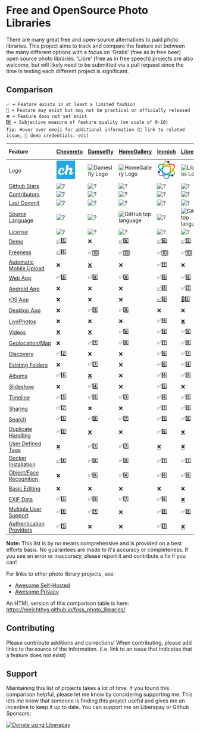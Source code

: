 # Free and OpenSource Photo Libraries

There are many great free and open-source alternatives to paid photo libraries. This project aims to track and compare the feature set between the many different options with a focus on 'Gratis' (free as in free beer) open source photo libraries. 'Libre' (free as in free speech) projects are also welcome, but will likely need to be submitted via a pull request since the time in testing each different project is significant.

## Comparison

```text
✅ = Feature exists in at least a limited fashion
🚧 = Feature may exist but may not be practical or officially released
❌ = Feature does not yet exist
#️⃣ = Subjective measure of feature quality (on scale of 0-10)
Tip: Hover over emoji for additional information (🔗 link to related issue, 🔑 demo credentials, etc)
```


| Feature                                                          | [Chevereto](https://github.com/chevereto/chevereto)                                                                                                         | [Damselfly](https://github.com/Webreaper/Damselfly)                                                                                                   | [HomeGallery](https://github.com/xemle/home-gallery)                                                                                                         | [Immich](https://github.com/immich-app/immich)                                                                                                                           | [Librephotos](https://github.com/LibrePhotos/librephotos)                                                                                       | [Lychee](https://github.com/LycheeOrg/Lychee)                                                                                                     | [Nextcloud Photos](https://github.com/nextcloud/photos/)                                                                                                               | [Nextcloud Memories](https://github.com/pulsejet/memories)                                                                                                              | [Photonix](https://github.com/photonixapp/photonix)                                                                                       | [Photofield](https://github.com/SmilyOrg/photofield)                                                                                                    | [PiGallery2](https://github.com/bpatrik/pigallery2)                                                                                      | [Photoprism](https://github.com/photoprism/photoprism)                                                                                                  | [Photoview](https://github.com/photoview/photoview)                                                                                       | [Piwigo](https://github.com/Piwigo/Piwigo)                                                                                                                                               | [Snapcrescent](https://github.com/snapcrescent/snapcrescent)                                                                                                                                          |
| :----------------------------------------------------------------- | ------------------------------------------------------------------------------------------------------------------------------------------------------------- | :------------------------------------------------------------------------------------------------------------------------------------------------------ | -------------------------------------------------------------------------------------------------------------------------------------------------------------- | ---------------------------------------------------------------------------------------------------------------------------------------------------------------------------- | ------------------------------------------------------------------------------------------------------------------------------------------------- | --------------------------------------------------------------------------------------------------------------------------------------------------- | ------------------------------------------------------------------------------------------------------------------------------------------------------------------------ | ------------------------------------------------------------------------------------------------------------------------------------------------------------------------- | ------------------------------------------------------------------------------------------------------------------------------------------- | --------------------------------------------------------------------------------------------------------------------------------------------------------- | ------------------------------------------------------------------------------------------------------------------------------------------ | --------------------------------------------------------------------------------------------------------------------------------------------------------- | ------------------------------------------------------------------------------------------------------------------------------------------- | ------------------------------------------------------------------------------------------------------------------------------------------------------------------------------------------ | ------------------------------------------------------------------------------------------------------------------------------------------------------------------------------------------------------- |
| Logo                                                             | <img src="https://raw.githubusercontent.com/chevereto/chevereto/4.0/content/images/system/default/favicon.png" style="width: 50px"  alt="Chevreto  Logo"/> | <img src="https://raw.githubusercontent.com/Webreaper/Damselfly/master/docs/cropped-Damselfly-Logo.webp" style="width: 50px"  alt="Dameslfly  Logo"/> | <img src="https://raw.githubusercontent.com/xemle/home-gallery/master/packages/webapp/src/public/logo512.png" style="width: 50px"  alt="HomeGallery  Logo"/> | <img src="https://raw.githubusercontent.com/immich-app/immich/main/mobile/android/app/src/main/res/mipmap-xxhdpi/ic_launcher.png" style="width: 50px"  alt="Immich Logo"/> | <img src="https://raw.githubusercontent.com/LibrePhotos/librephotos/dev/screenshots/lp-white.png" style="width: 50px"  alt="Librephotos Logo"/> | <img src="https://raw.githubusercontent.com/LycheeOrg/LycheeOrg.github.io/master/assets/images/logo.png" style="width: 50px"  alt="Lychee Logo"/> | <img src="https://raw.githubusercontent.com/nextcloud/android/master/app/src/main/res/mipmap-xxhdpi/ic_launcher.png" style="width: 50px"  alt="NextcloudPhotos Logo"/> | <img src="https://raw.githubusercontent.com/pulsejet/memories/master/android/app/src/main/res/mipmap-xxhdpi/ic_launcher.png" style="width: 50px"  alt="Memories Logo"/> | <img src="https://raw.githubusercontent.com/photonixapp/photonix/master/ui/public/favicon.png" style="width: 50px"  alt="Photonix Logo"/> | <img src="https://raw.githubusercontent.com/SmilyOrg/photofield/main/ui/public/android-chrome-512x512.png" style="width: 50px"  alt="Photofield Logo"/> | <img src="https://raw.githubusercontent.com/bpatrik/pigallery2/master/docs/assets/icon.png" style="width: 50px"  alt="PiGallery2 Logo"/> | <img src="https://raw.githubusercontent.com/photoprism/photoprism/develop/assets/static/icons/app/512.png" style="width: 50px"  alt="Photoprism Logo"/> | <img src="https://raw.githubusercontent.com/photoview/photoview/master/ui/public/logo512.png" style="width: 50px"  alt="Photoview Logo"/> | <img src="https://raw.githubusercontent.com/Piwigo/Piwigo/d69bc8b88434cf065b63bac87a4adcc8143ddb21/themes/default/icon/piwigo.org-icon%201.svg" style="width: 50px"  alt="Piwigo Logo"/> | <img src="https://raw.githubusercontent.com/snapcrescent/snapcrescent/main/snapcrescent_mobile/android/app/src/main/res/mipmap-xxhdpi/ic_launcher.png" style="width: 50px"  alt="Snapcrescent Logo"/> |
| [Github Stars](features.md#github-stars)                         | ![?](https://img.shields.io/github/stars/chevereto/chevereto?label=%20)                                                                                     | ![?](https://img.shields.io/github/stars/Webreaper/Damselfly?label=%20)                                                                               | ![?](https://img.shields.io/github/stars/xemle/home-gallery?label=%20)                                                                                       | ![?](https://img.shields.io/github/stars/immich-app/immich?label=%20)                                                                                                    | ![?](https://img.shields.io/github/stars/LibrePhotos/librephotos?label=%20)                                                                     | ![?](https://img.shields.io/github/stars/LycheeOrg/Lychee?label=%20)                                                                              | ![?](https://img.shields.io/github/stars/nextcloud/photos?label=%20)                                                                                                   | ![?](https://img.shields.io/github/stars/pulsejet/memories?label=%20)                                                                                                   | ![?](https://img.shields.io/github/stars/photonixapp/photonix?label=%20)                                                                  | ![?](https://img.shields.io/github/stars/smilyorg/photofield?label=%20)                                                                                 | ![?](https://img.shields.io/github/stars/bpatrik/pigallery2?label=%20)                                                                   | ![?](https://img.shields.io/github/stars/photoprism/photoprism?label=%20)                                                                               | ![?](https://img.shields.io/github/stars/photoview/photoview?label=%20)                                                                   | ![?](https://img.shields.io/github/stars/Piwigo/Piwigo?label=%20)                                                                                                                        | ![?](https://img.shields.io/github/stars/snapcrescent/snapcrescent?label=%20)                                                                                                                         |
| [Contributors](features.md#contributors)                         | ![?](https://img.shields.io/github/contributors/chevereto/chevereto?label=%20)                                                                              | ![?](https://img.shields.io/github/contributors/webreaper/damselfly?label=%20)                                                                        | ![?](https://img.shields.io/github/contributors/xemle/home-gallery?label=%20)                                                                                | ![?](https://img.shields.io/github/contributors/immich-app/immich?label=%20)                                                                                             | ![?](https://img.shields.io/github/contributors/librephotos/librephotos?label=%20)                                                              | ![?](https://img.shields.io/github/contributors/lycheeorg/lychee?label=%20)                                                                       | ![?](https://img.shields.io/github/contributors/nextcloud/photos?label=%20)                                                                                            | ![?](https://img.shields.io/github/contributors/pulsejet/memories?label=%20)                                                                                            | ![?](https://img.shields.io/github/contributors/photonixapp/photonix?label=%20)                                                           | ![?](https://img.shields.io/github/contributors/smilyorg/photofield?label=%20)                                                                          | ![?](https://img.shields.io/github/contributors/bpatrik/pigallery2?label=%20)                                                            | ![?](https://img.shields.io/github/contributors/photoprism/photoprism?label=%20)                                                                        | ![?](https://img.shields.io/github/contributors/photoview/photoview?label=%20)                                                            | ![?](https://img.shields.io/github/contributors/Piwigo/Piwigo?label=%20)                                                                                                                 | ![?](https://img.shields.io/github/contributors/snapcrescent/snapcrescent?label=%20)                                                                                                                  |
| [Last Commit](features.md#last-commit)                           | ![?](https://img.shields.io/github/last-commit/chevereto/chevereto/4.0?label=%20)                                                                           | ![?](https://img.shields.io/github/last-commit/webreaper/damselfly/master?label=%20)                                                                  | ![?](https://img.shields.io/github/last-commit/xemle/home-gallery/master?label=%20)                                                                          | ![?](https://img.shields.io/github/last-commit/immich-app/immich/main?label=%20)                                                                                         | ![?](https://img.shields.io/github/last-commit/librephotos/librephotos/dev?label=%20)                                                           | ![?](https://img.shields.io/github/last-commit/lycheeorg/lychee/master?label=%20)                                                                 | ![?](https://img.shields.io/github/last-commit/nextcloud/photos/master?label=%20)                                                                                      | ![?](https://img.shields.io/github/last-commit/pulsejet/memories/master?label=%20)                                                                                      | ![?](https://img.shields.io/github/last-commit/photonixapp/photonix/master?label=%20)                                                     | ![?](https://img.shields.io/github/last-commit/smilyorg/photofield/main?label=%20)                                                                      | ![?](https://img.shields.io/github/last-commit/bpatrik/pigallery2/master?label=%20)                                                      | ![?](https://img.shields.io/github/last-commit/photoprism/photoprism/develop?label=%20)                                                                 | ![?](https://img.shields.io/github/last-commit/photoview/photoview/master?label=%20)                                                      | ![?](https://img.shields.io/github/last-commit/Piwigo/Piwigo/master?label=%20)                                                                                                           | ![?](https://img.shields.io/github/last-commit/snapcrescent/snapcrescent/main?label=%20)                                                                                                              |
| [Source Language](features.md#source-language)                   | ![?](https://img.shields.io/github/languages/top/chevereto/chevereto)                                                                                       | ![?](https://img.shields.io/github/languages/top/Webreaper/Damselfly)                                                                                 | ![GitHub top language](https://img.shields.io/github/languages/top/xemle/home-gallery)                                                                       | ![?](https://img.shields.io/github/languages/top/immich-app/immich)                                                                                                      | ![GitHub top language](https://img.shields.io/github/languages/top/librephotos/librephotos)                                                     | ![GitHub top language](https://img.shields.io/github/languages/top/lycheeorg/lychee)                                                              | ![GitHub top language](https://img.shields.io/github/languages/top/nextcloud/photos)                                                                                   | ![GitHub top language](https://img.shields.io/github/languages/top/pulsejet/memories)                                                                                   | ![GitHub top language](https://img.shields.io/github/languages/top/photonixapp/photonix)                                                  | ![GitHub top language](https://img.shields.io/github/languages/top/smilyorg/photofield)                                                                 | ![GitHub top language](https://img.shields.io/github/languages/top/bpatrik/pigallery2)                                                   | ![GitHub top language](https://img.shields.io/github/languages/top/photoprism/photoprism)                                                               | ![GitHub top language](https://img.shields.io/github/languages/top/photoview/photoview)                                                   | ![GitHub top language](https://img.shields.io/github/languages/top/piwigo/piwigo)                                                                                                        | ![GitHub top language](https://img.shields.io/github/languages/top/snapcrescent/snapcrescent)                                                                                                         |
| [License](features.md#license)                                   | ![?](https://img.shields.io/github/license/chevereto/chevereto?label=%20)                                                                                   | ![?](https://img.shields.io/github/license/Webreaper/Damselfly?label=%20)                                                                             | ![?](https://img.shields.io/github/license/xemle/home-gallery?label=%20)                                                                                     | ![?](https://img.shields.io/github/license/immich-app/immich?label=%20)                                                                                                  | ![?](https://img.shields.io/github/license/LibrePhotos/librephotos?label=%20)                                                                   | ![?](https://img.shields.io/github/license/LycheeOrg/Lychee?label=%20)                                                                            | ![?](https://img.shields.io/github/license/nextcloud/photos?label=%20)                                                                                                 | ![?](https://img.shields.io/github/license/pulsejet/memories?label=%20)                                                                                                 | ![?](https://img.shields.io/github/license/photonixapp/photonix?label=%20)                                                                | ![?](https://img.shields.io/github/license/smilyorg/photofield?label=%20)                                                                               | ![?](https://img.shields.io/github/license/bpatrik/pigallery2?label=%20)                                                                 | ![?](https://img.shields.io/static/v1?label=%20&message=GPL-3.0&color=orange)                                                                           | ![?](https://img.shields.io/github/license/photoview/photoview?label=%20)                                                                 | ![?](https://img.shields.io/github/license/Piwigo/Piwigo?label=%20)                                                                                                                      | ![?](https://img.shields.io/github/license/snapcrescent/snapcrescent?label=%20)                                                                                                                       |
| [Demo](features.md#demo)                                         | [✅5️⃣](https://demo.chevereto.com/)                                                                                                                       | ❌                                                                                                                                                    | [✅](https://demo.home-gallery.org/https://demo.photoprism.app/library/brow)6️⃣                                                                            | [✅](https://demo.immich.app/)6️⃣                                                                                                                                        | [✅](https://demo2.librephotos.com/ "User:demo Pass:demo1234")5️⃣                                                                             | [✅](https://lychee-demo.fly.dev/landing "User:admin Pass:admin")9️⃣                                                                            | [✅](https://nextcloud.com/instant-trial/)4️⃣                                                                                                                        | [✅](https://demo.memories.gallery/apps/memories/)8️⃣                                                                                                                 | [✅](https://demo.photonix.org/login)8️⃣                                                                                                | [✅](https://demo.photofield.dev/)6️⃣                                                                                                                 | [✅](https://pigallery2.onrender.com/)8️⃣                                                                                              | [✅](https://demo.photoprism.app/library/browse)9️⃣                                                                                                   | [✅](https://photos.qpqp.dk/ "User:demo Pass:demo")9️⃣                                                                                  | [✅](https://piwigo.org/demo)9️⃣                                                                                                                                                       | [✅](https://demo.snapcrescent.app)9️⃣                                                                                                                                                              |
| [Freeness](features.md#freeness)                                 | [✅5️⃣](https://rodolfoberrios.com/2022/12/01/chevereto-goes-free/)                                                                                       | ✅🔟                                                                                                                                                  | ✅🔟                                                                                                                                                         | ✅🔟                                                                                                                                                                       | ✅🔟                                                                                                                                            | ✅🔟                                                                                                                                              | ✅🔟                                                                                                                                                                   | ✅🔟                                                                                                                                                                    | ✅🔟                                                                                                                                      | ✅🔟                                                                                                                                                    | ✅🔟                                                                                                                                     | [🚧](https://photoprism.app/get)7️⃣                                                                                                                   | ✅🔟                                                                                                                                      | ✅🔟                                                                                                                                                                                     | ✅🔟                                                                                                                                                                                                  |
| [Automatic Mobile Upload](features.md#automatic-mobile-upload)   | ❌                                                                                                                                                          | [❌](https://github.com/Webreaper/Damselfly/issues/40)                                                                                                | ❌                                                                                                                                                           | ✅7️⃣                                                                                                                                                                    | ❌                                                                                                                                              | ❌                                                                                                                                                | ✅7️⃣                                                                                                                                                                | ✅7️⃣                                                                                                                                                                 | ❌                                                                                                                                        | ❌                                                                                                                                                      | ❌                                                                                                                                       | ✅6️⃣                                                                                                                                                 | [❌](https://github.com/photoview/photoview/issues/129)                                                                                   | ✅7️⃣                                                                                                                                                                                  | ✅7️⃣                                                                                                                                                                                               |
| [Web App](features.md#web-app)                                   | ✅8️⃣                                                                                                                                                     | ✅8️⃣                                                                                                                                               | ✅8️⃣                                                                                                                                                      | ✅8️⃣                                                                                                                                                                    | ✅8️⃣                                                                                                                                         | ✅8️⃣                                                                                                                                           | ✅7️⃣                                                                                                                                                                | ✅9️⃣                                                                                                                                                                 | ✅7️⃣                                                                                                                                   | ✅9️⃣                                                                                                                                                 | ✅7️⃣                                                                                                                                  | ✅7️⃣                                                                                                                                                 | ✅8️⃣                                                                                                                                   | ✅8️⃣                                                                                                                                                                                  | ✅7️⃣                                                                                                                                                                                               |
| [Android App](features.md#android-app)                           | ❌                                                                                                                                                          | ❌                                                                                                                                                    | ❌                                                                                                                                                           | [✅](https://github.com/immich-app/immich#step-4-run-mobile-app)8️⃣                                                                                                    | ✅[7️⃣](https://github.com/savvasdalkitsis/uhuruphotos-android)                                                                               | [❌](https://github.com/LycheeOrg/Lychee/issues/1013)                                                                                             | [✅](https://github.com/nextcloud/android)3️⃣                                                                                                                        | [✅](https://github.com/pulsejet/memories/issues/180)7️⃣                                                                                                              | ✅[4️⃣](https://github.com/photonixapp/photonix-mobile)                                                                                 | ❌                                                                                                                                                      | ❌                                                                                                                                       | [🚧](https://docs.photoprism.app/user-guide/pwa/)4️⃣                                                                                                  | [🚧](https://github.com/photoview/photoview/issues/701)3️⃣                                                                              | [✅](https://www.piwigo.org/mobile-applications)7️⃣                                                                                                                                    | [✅](https://github.com/snapcrescent/snapcrescent/releases)7️⃣                                                                                                                                      |
| [iOS App](features.md#ios-app)                                   | ❌                                                                                                                                                          | ❌                                                                                                                                                    | ❌                                                                                                                                                           | [✅](https://github.com/immich-app/immich#step-4-run-mobile-app)8️⃣                                                                                                    | [🚧](https://github.com/LibrePhotos/librephotos-mobile)3️⃣                                                                                    | [❌](https://github.com/LycheeOrg/Lychee/issues/1013)                                                                                             | [🚧](https://github.com/nextcloud/ios/ "Nextcloud Files App")3️⃣                                                                                                     | [🚧](https://github.com/nextcloud/ios/ "Nextcloud Files App")3️⃣                                                                                                      | ✅[4️⃣](https://github.com/photonixapp/photonix-mobile)                                                                                 | ❌                                                                                                                                                      | ❌                                                                                                                                       | [🚧](https://docs.photoprism.app/user-guide/pwa/)4️⃣                                                                                                  | [✅](https://apps.apple.com/dk/app/photoview-media-gallery/id1578380271)6️⃣                                                             | [✅](https://www.piwigo.org/mobile-applications)7️⃣                                                                                                                                    | ❌                                                                                                                                                                                                    |
| [Desktop App](features.md#desktop-app)                           | ❌                                                                                                                                                          | ✅9️⃣                                                                                                                                               | ✅8️⃣                                                                                                                                                      | ❌                                                                                                                                                                         | ❌                                                                                                                                              | ❌                                                                                                                                                | [🚧](https://github.com/nextcloud/desktop/ "File sync only")2️⃣                                                                                                      | [🚧](https://github.com/nextcloud/desktop/ "File sync only")2️⃣                                                                                                       | [❌](https://github.com/photonixapp/photonix/issues/61)                                                                                   | ❌                                                                                                                                                      | ❌                                                                                                                                       | ❌                                                                                                                                                      | ❌                                                                                                                                        | ❌                                                                                                                                                                                       | ❌                                                                                                                                                                                                    |
| [LivePhotos](features.md#livephotos)                             | ❌                                                                                                                                                          | ❌                                                                                                                                                    | ❌                                                                                                                                                           | ✅9️⃣                                                                                                                                                                    | [❌](https://github.com/LibrePhotos/librephotos/issues/287)                                                                                     | ✅[6️⃣](https://github.com/LycheeOrg/Lychee/issues/1283)                                                                                        | [✅️3️⃣](https://github.com/nextcloud/photos/issues/344)                                                                                                            | ✅8️⃣                                                                                                                                                                 | [❌](https://github.com/photonixapp/photonix/issues/250)                                                                                  | [❌](https://github.com/SmilyOrg/photofield/issues/52)                                                                                                  | ❌                                                                                                                                       | ✅7️⃣                                                                                                                                                 | [❌](https://github.com/photoview/photoview/issues/273)                                                                                   | [❌](https://github.com/Piwigo/Piwigo/issues/1677)                                                                                                                                       | ❌                                                                                                                                                                                                    |
| [Videos](features.md#videos)                                     | [❌](https://blog.chevereto.com/upcoming/video-support/)                                                                                                  | [❌](https://github.com/Webreaper/Damselfly/issues/82)                                                                                                | ✅6️⃣                                                                                                                                                      | ✅8️⃣                                                                                                                                                                    | ✅8️⃣                                                                                                                                         | ✅6️⃣                                                                                                                                           | ✅5️⃣                                                                                                                                                                | ✅7️⃣                                                                                                                                                                 | [❌](https://github.com/photonixapp/photonix/issues/295)                                                                                  | ✅6️⃣                                                                                                                                                 | ✅8️⃣                                                                                                                                  | ✅7️⃣                                                                                                                                                 | ✅7️⃣                                                                                                                                   | ✅4️⃣                                                                                                                                                                                  | ✅7️⃣                                                                                                                                                                                               |
| [Geolocation/Map](features.md#geolocation/map)                   | ❌                                                                                                                                                          | ✅7️⃣                                                                                                                                               | ✅8️⃣                                                                                                                                                      | ✅7️⃣                                                                                                                                                                    | ✅8️⃣                                                                                                                                         | [✅5️⃣](https://github.com/LycheeOrg/Lychee/issues/1051)                                                                                        | ✅6️⃣                                                                                                                                                                | ✅9️⃣                                                                                                                                                                 | ✅9️⃣                                                                                                                                   | ✅8️⃣                                                                                                                                                 | ✅8️⃣                                                                                                                                  | ✅6️⃣                                                                                                                                                 | ✅8️⃣                                                                                                                                   | ✅7️⃣                                                                                                                                                                                  | ❌                                                                                                                                                                                                    |
| [Discovery](features.md#discovery)                               | ✅2️⃣                                                                                                                                                     | ❌                                                                                                                                                    | ❌                                                                                                                                                           | ✅6️⃣                                                                                                                                                                    | ✅7️⃣                                                                                                                                         | ✅6️⃣                                                                                                                                           | ✅6️⃣                                                                                                                                                                | ✅7️⃣                                                                                                                                                                 | ❌                                                                                                                                        | ❌                                                                                                                                                      | ❌                                                                                                                                       | ✅6️⃣                                                                                                                                                 | ❌                                                                                                                                        | ✅1️⃣                                                                                                                                                                                  | ❌                                                                                                                                                                                                    |
| [Existing Folders](features.md#existing-folders)                 | ❌                                                                                                                                                          | ✅7️⃣                                                                                                                                               | ❌                                                                                                                                                           | ✅[6️⃣](https://immich.app/docs/features/libraries#external-libraries)                                                                                                   | ✅4️⃣                                                                                                                                         | [❌](https://github.com/LycheeOrg/Lychee/issues/1096)                                                                                             | ✅7️⃣                                                                                                                                                                | ✅9️⃣                                                                                                                                                                 | [❌](https://github.com/photonixapp/photonix/issues/411)                                                                                  | ✅[4️⃣](https://github.com/SmilyOrg/photofield/issues/45)                                                                                             | ✅5️⃣                                                                                                                                  | ✅9️⃣                                                                                                                                                 | ✅5️⃣                                                                                                                                   | [✅](https://github.com/Piwigo/Piwigo/issues/960)7️⃣                                                                                                                                   | ❌                                                                                                                                                                                                    |
| [Albums](features.md#albums)                                     | ✅8️⃣                                                                                                                                                     | [❌](https://github.com/Webreaper/Damselfly/issues/238)                                                                                               | ❌                                                                                                                                                           | ✅8️⃣                                                                                                                                                                    | ✅9️⃣                                                                                                                                         | ✅8️⃣                                                                                                                                           | ✅4️⃣                                                                                                                                                                | ✅8️⃣                                                                                                                                                                 | ✅5️⃣                                                                                                                                   | ❌                                                                                                                                                      | ✅6️⃣                                                                                                                                  | ✅8️⃣                                                                                                                                                 | ✅6️⃣                                                                                                                                   | ✅8️⃣                                                                                                                                                                                  | ✅5️⃣                                                                                                                                                                                               |
| [Slideshow](features.md#slideshow)                               | ❌                                                                                                                                                          | ✅4️⃣                                                                                                                                               | ❌                                                                                                                                                           | ✅5️⃣                                                                                                                                                                    | ❌                                                                                                                                              | [✅4️⃣](https://github.com/LycheeOrg/Lychee/pull/1819)                                                                                          | ✅5️⃣                                                                                                                                                                | ✅5️⃣                                                                                                                                                                 | [❌](https://github.com/photonixapp/photonix/issues/427)                                                                                  | ✅6️⃣                                                                                                                                                 | ✅7️⃣                                                                                                                                  | ✅6️⃣                                                                                                                                                 | [❌](https://github.com/photoview/photoview/issues/51)                                                                                    | ✅5️⃣                                                                                                                                                                                  | ❌                                                                                                                                                                                                    |
| [Timeline](features.md#timeline)                                 | ✅3️⃣                                                                                                                                                     | ✅5️⃣                                                                                                                                               | ✅3️⃣                                                                                                                                                      | ✅8️⃣                                                                                                                                                                    | ✅9️⃣                                                                                                                                         | [❌](https://github.com/LycheeOrg/Lychee/issues/1050)                                                                                             | ✅4️⃣                                                                                                                                                                | ✅9️⃣                                                                                                                                                                 | ✅5️⃣                                                                                                                                   | ✅6️⃣                                                                                                                                                 | ✅5️⃣                                                                                                                                  | ✅5️⃣                                                                                                                                                 | ✅9️⃣                                                                                                                                   | ✅3️⃣                                                                                                                                                                                  | ✅5️⃣                                                                                                                                                                                               |
| [Sharing](features.md#sharing)                                   | ✅7️⃣                                                                                                                                                     | ❌                                                                                                                                                    | ❌                                                                                                                                                           | ✅7️⃣                                                                                                                                                                    | ✅9️⃣                                                                                                                                         | ✅9️⃣                                                                                                                                           | ✅8️⃣                                                                                                                                                                | ✅9️⃣                                                                                                                                                                 | ❌                                                                                                                                        | ❌                                                                                                                                                      | ✅7️⃣                                                                                                                                  | ✅7️⃣                                                                                                                                                 | ✅8️⃣                                                                                                                                   | ✅5️⃣                                                                                                                                                                                  | ✅5️⃣                                                                                                                                                                                               |
| [Search](features.md#search)                                     | ✅5️⃣                                                                                                                                                     | ✅8️⃣                                                                                                                                               | ✅7️⃣                                                                                                                                                      | ✅9️⃣                                                                                                                                                                    | ✅8️⃣                                                                                                                                         | ✅5️⃣                                                                                                                                           | ✅4️⃣                                                                                                                                                                | ✅4️⃣                                                                                                                                                                 | ✅8️⃣                                                                                                                                   | ✅9️⃣                                                                                                                                                 | ✅7️⃣                                                                                                                                  | ✅8️⃣                                                                                                                                                 | ✅5️⃣                                                                                                                                   | ✅7️⃣                                                                                                                                                                                  | ❌                                                                                                                                                                                                    |
| [Duplicate Handling](features.md#duplicate-handling)             | ✅5️⃣                                                                                                                                                     | [❌](https://github.com/Webreaper/Damselfly/issues/97)                                                                                                | ❌                                                                                                                                                           | ✅6️⃣                                                                                                                                                                    | [❌](https://github.com/LibrePhotos/librephotos/issues/753)                                                                                     | [❌](https://github.com/LycheeOrg/Lychee/issues/1762)                                                                                             | ✅[6️⃣](https://apps.nextcloud.com/apps/mediadc)                                                                                                                     | ✅[6️⃣](https://apps.nextcloud.com/apps/mediadc)                                                                                                                      | [❌](https://github.com/photonixapp/photonix/issues/422)                                                                                  | ❌                                                                                                                                                      | ✅5️⃣                                                                                                                                  | ✅[6️⃣](https://docs.photoprism.app/user-guide/library/duplicates/)                                                                                   | [❌](https://github.com/photoview/photoview/issues/801)                                                                                   | ✅6️⃣                                                                                                                                                                                  | ✅7️⃣                                                                                                                                                                                               |
| [User Defined Tags](features.md#photo-tagging)                   | [❌](https://blog.chevereto.com/upcoming/tags-support/)                                                                                                     | ✅7️⃣                                                                                                                                               | ✅7️⃣                                                                                                                                                      | [❌](https://github.com/immich-app/immich/issues/838)                                                                                                                      | [❌](https://github.com/LibrePhotos/librephotos/issues/525)                                                                                     | ✅5️⃣                                                                                                                                           | ✅️3️⃣                                                                                                                                                              | [✅️](https://github.com/pulsejet/memories/issues/487)6️⃣                                                                                                            | ✅6️⃣                                                                                                                                   | ✅6️⃣                                                                                                                                                 | ❌                                                                                                                                       | ✅5️⃣                                                                                                                                                 | ❌                                                                                                                                        | ✅7️⃣                                                                                                                                                                                  | ❌                                                                                                                                                                                                    |
| [Docker Installation](features.md#docker-installation)           | [✅8️⃣](https://github.com/chevereto/docker#pure-docker)                                                                                                  | ✅8️⃣                                                                                                                                               | ✅8️⃣                                                                                                                                                      | ✅7️⃣                                                                                                                                                                    | ✅7️⃣                                                                                                                                         | ✅7️⃣                                                                                                                                           | [✅](https://github.com/nextcloud/all-in-one#nextcloud-all-in-one)6️⃣                                                                                                | [✅](https://github.com/nextcloud/all-in-one#nextcloud-all-in-one)6️⃣                                                                                                 | ✅8️⃣                                                                                                                                   | ✅7️⃣                                                                                                                                                 | ✅7️⃣                                                                                                                                  | ✅6️⃣                                                                                                                                                 | ✅8️⃣                                                                                                                                   | [✅](https://hub.docker.com/r/linuxserver/piwigo)7️⃣                                                                                                                                   | ✅8️⃣                                                                                                                                                                                               |
| [Object/Face Recognition](features.md#object/face-recognition)   | ❌                                                                                                                                                          | ✅8️⃣                                                                                                                                               | ✅6️⃣                                                                                                                                                      | ✅6️⃣                                                                                                                                                                    | ✅8️⃣                                                                                                                                         | [❌](https://github.com/LycheeOrg/Lychee/issues/1266)                                                                                             | [✅8️⃣](https://github.com/nextcloud/recognize)                                                                                                                      | [✅8️⃣](https://github.com/nextcloud/recognize)                                                                                                                       | ✅8️⃣                                                                                                                                   | ✅7️⃣                                                                                                                                                 | ✅6️⃣                                                                                                                                  | ✅9️⃣                                                                                                                                                 | ✅6️⃣                                                                                                                                   | [✅](https://github.com/Piwigo/Piwigo/issues/1159)5️⃣                                                                                                                                  | ❌                                                                                                                                                                                                    |
| [Basic Editing](features.md#basic-editing)                       | ❌                                                                                                                                                          | ❌                                                                                                                                                    | ❌                                                                                                                                                           | ❌                                                                                                                                                                         | ❌                                                                                                                                              | ❌                                                                                                                                                | ✅6️⃣                                                                                                                                                                | ✅6️⃣                                                                                                                                                                 | ❌                                                                                                                                        | ❌                                                                                                                                                      | ❌                                                                                                                                       | ❌                                                                                                                                                      | ❌                                                                                                                                        | ❌                                                                                                                                                                                       | ❌                                                                                                                                                                                                    |
| [EXIF Data](features.md#exif-data)                               | ✅3️⃣                                                                                                                                                     | ✅9️⃣                                                                                                                                               | ✅7️⃣                                                                                                                                                      | ✅6️⃣                                                                                                                                                                    | [❌](https://github.com/LibrePhotos/librephotos/issues/77)                                                                                      | ✅7️⃣                                                                                                                                           | [❌](https://github.com/nextcloud/photos/issues/226)                                                                                                                   | ✅8️⃣                                                                                                                                                                 | ✅7️⃣                                                                                                                                   | ✅️3️⃣                                                                                                                                               | ✅7️⃣                                                                                                                                  | ✅9️⃣                                                                                                                                                 | ✅7️⃣                                                                                                                                   | ✅6️⃣                                                                                                                                                                                  | ✅7️⃣                                                                                                                                                                                               |
| [Multiple User Support](features.md#multiple-user-support)       | ✅8️⃣                                                                                                                                                     | ✅7️⃣                                                                                                                                               | ❌                                                                                                                                                           | ✅8️⃣                                                                                                                                                                    | ✅8️⃣                                                                                                                                         | ✅6️⃣                                                                                                                                           | ✅9️⃣                                                                                                                                                                | ✅9️⃣                                                                                                                                                                 | ✅7️⃣                                                                                                                                   | [❌](https://github.com/SmilyOrg/photofield/issues/28)                                                                                                  | ✅7️⃣                                                                                                                                  | [❌](https://github.com/photoprism/photoprism/issues/98)                                                                                                | ✅6️⃣                                                                                                                                   | ✅8️⃣                                                                                                                                                                                  | ✅5️⃣                                                                                                                                                                                               |
| [Authentication Providers](features.md#authentication-providers) | ✅5️⃣                                                                                                                                                     | ❌                                                                                                                                                    | ❌                                                                                                                                                           | ✅7️⃣                                                                                                                                                                    | [❌](https://github.com/LibrePhotos/librephotos/issues/616)                                                                                     | [❌](https://github.com/LycheeOrg/Lychee/issues/1844)                                                                                             | ✅9️⃣                                                                                                                                                                | ✅9️⃣                                                                                                                                                                 | [❌](https://github.com/photonixapp/photonix/issues/432)                                                                                  | ❌                                                                                                                                                      | [❌](https://github.com/bpatrik/pigallery2/issues/389)                                                                                   | [🚧](https://github.com/photoprism/photoprism/issues/782)                                                                                               | [❌](https://github.com/photoview/photoview/issues/624)                                                                                   | ✅5️⃣                                                                                                                                                                                  | ❌                                                                                                                                                                                                    |

**Note:** This list is by no means comprehensive and is provided on a best efforts basis. No guarantees are made to it's accuracy or completeness. If you see an error or inaccuracy, please report it and contribute a fix if you can!

For links to other photo library projects, see:

- [Awesome Self-Hosted](https://github.com/awesome-selfhosted/awesome-selfhosted#photo-and-video-galleries)
- [Awesome Privacy](https://github.com/pluja/awesome-privacy#photo-storage)

An HTML version of this comparison table is here: https://meichthys.github.io/foss_photo_libraries/

## Contributing

Please contribute additions and corrections!
When contributing, please add links to the source of the information.
(i.e. link to an issue that indicates that a feature does not exist)

## Support

Maintaining this list of projects takes a lot of time. If you found this comparison helpful, please let me know by considering supporting me. This lets me know that someone is finding this project useful and gives me an incentive to keep it up to date.
You can support me on Liberapay or Github Sponsors:

<a href="https://liberapay.com/meichthys/donate"><img alt="Donate using Liberapay" src="https://liberapay.com/assets/widgets/donate.svg"></a>
